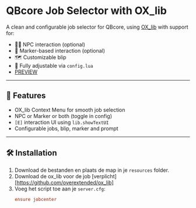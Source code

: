 # QBcore Job Selector with OX_lib

A clean and configurable job selector for QBcore, using [OX_lib](https://github.com/overextended/ox_lib) with support for:
- 🧍‍♂️ NPC interaction (optional)
- 📍 Marker-based interaction (optional)
- 🗺️ Customizable blip
- 🧾 Fully adjustable via `config.lua`
- [PREVIEW](https://www.youtube.com/watch?v=HlS7fpvyo9w)

---

## 🚀 Features
- OX_lib Context Menu for smooth job selection
- NPC or Marker or both (toggle in config)
- `[E]` interaction UI using `lib.showTextUI`
- Configurable jobs, blip, marker and prompt

---

## 🛠️ Installation

1. Download de bestanden en plaats de map in je `resources` folder.
2. Download de ox_lib voor de job [verplicht] [https://github.com/overextended/ox_lib]
3. Voeg het script toe aan je `server.cfg`:
   ```cfg
   ensure jobcenter
